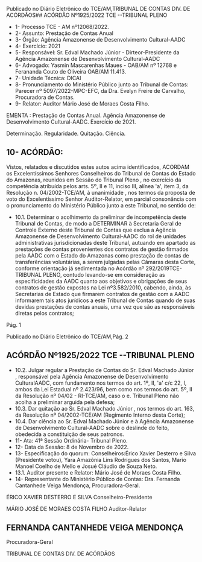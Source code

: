 Publicado  no  Diário  Eletrônico do TCE/AM,TRIBUNAL DE CONTAS DIV. DE ACÓRDÃOS## ACÓRDÃO Nº1925/2022  TCE --TRIBUNAL PLENO

- 1- Processo TCE - AM nº12068/2022.
- 2- Assunto: Prestação de Contas Anual
- 3- Órgão: Agência Amazonense de Desenvolvimento Cultural-AADC
- 4- Exercício: 2021
- 5- Responsável: Sr. Edval Machado Júnior - Dirteor-Presidente da Agência Amazonense de Desenvolvimento Cultural-AADC
- 6- Advogado: Yasmin Mascarenhas Maues - OAB/AM nº 12768  e Ferananda Couto de Oliveira OAB/AM 11.413.
- 7- Unidade Técnica: DICAI
- 8- Pronunciamento  do  Ministério  Público  junto  ao  Tribunal  de  Contas: Parecer  nº 5097/2022-MPC-EFC, da Dra. Evelyn Freire de Carvalho, Procuradora de Contas.
- 9- Relator: Auditor Mário José de Moraes Costa Filho.

EMENTA : Prestação  de  Contas  Anual.  Agência Amazonense  de  Desenvolvimento  Cultural-AADC. Exercício de 2021.

Determinação. Regularidade. Quitação. Ciência.

## 10-  ACÓRDÃO:

Vistos, relatados e discutidos estes autos acima identificados, ACORDAM os Excelentíssimos Senhores Conselheiros do Tribunal de Contas do Estado do Amazonas, reunidos em Sessão do Tribunal Pleno , no exercício da competência atribuída pelos arts. 5º, II e 11, inciso III, alínea 'a', item 3, da Resolução n. 04/2002-TCE/AM, à unanimidade , nos  termos  da  proposta  de  voto  do  Excelentíssimo  Senhor  Auditor-Relator, em parcial consonância com  o  pronunciamento  do  Ministério  Público  junto  a  este  Tribunal,  no sentido de:

- 10.1. Determinar o  acolhimento  da  preliminar  de  incompetência  deste Tribunal de Contas, de modo a DETERMINAR à Secretaria Geral de Controle Externo deste Tribunal de Contas que  exclua  a Agência Amazonense  de  Desenvolvimento  Cultural-AADC  do rol de  unidades administrativas  jurisdicionadas  deste  Tribunal,  autuando  em  apartado as prestações de contas provenientes dos contratos de gestão firmados pela AADC com o Estado do Amazonas como prestação de contas de transferências  voluntárias,  a  serem  julgadas  pelas  Câmaras  desta Corte,  conforme  orientação  já  sedimentada  no  Acórdão  nº  292/2019TCE-TRIBUNAL  PLENO,  contudo levando-se  em  consideração  as especificidades  da  AADC  quanto  aos  objetivos  e  obrigações  de  seus contratos de gestão expostos na Lei nº3.582/2010, cabendo, ainda, às Secretarias de Estado que firmarem contratos de gestão com a AADC informarem  tais  atos  jurídicos  a  este  Tribunal  de  Contas  quando  de suas  devidas  prestações  de  contas  anuais,  uma  vez  que  são  as responsáveis diretas pelos contratos;

Pág. 1

Publicado  no  Diário  Eletrônico do TCE/AM,Pág. 2

## ACÓRDÃO Nº1925/2022  TCE --TRIBUNAL PLENO

- 10.2. Julgar regular a Prestação de Contas do Sr. Edval Machado Júnior , responsável  pela Agência  Amazonense  de  Desenvolvimento  CulturalAADC, com fundamento nos termos do art. 1º, II, 'a' c/c 22, I, ambos da Lei  Estadual  nº  2.423/96,  bem  como  nos  termos  do  art.  5º,  II  da Resolução  nº  04/02  -  RI-TCE/AM, caso  o  e.  Tribunal  Pleno  não acolha a preliminar arguida pela defesa;
- 10.3. Dar quitação ao Sr. Edval Machado Júnior , nos termos do art. 163, da Resolução nº 04/2002-TCE/AM (Regimento Interno desta Corte);
- 10.4. Dar ciência ao Sr. Edval Machado Júnior e  à  Agência Amazonense de Desenvolvimento Cultural-AADC sobre o deslinde do feito, obedecida a constituição de seus patronos.
- 11-  Ata: 41ª Sessão Ordinária- Tribunal Pleno.
- 12-  Data da Sessão: 8 de Novembro de 2022.
- 13-  Especificação do quorum: Conselheiros:Érico Xavier Desterro e Silva (Presidente votou), Yara Amazônia Lins Rodrigues dos Santos, Mario Manoel Coelho de Mello e Josué Cláudio de Souza Neto.
- 13.1. Auditor presente e Relator: Mário José de Moraes Costa Filho.
- 14-  Representante do Ministério Público de Contas: Dra. Fernanda Cantanhede Veiga Mendonça, Procuradora-Geral.

ÉRICO XAVIER DESTERRO E SILVA Conselheiro-Presidente

MÁRIO JOSÉ DE MORAES COSTA FILHO Auditor-Relator

## FERNANDA CANTANHEDE VEIGA MENDONÇA

Procuradora-Geral

TRIBUNAL DE CONTAS DIV. DE ACÓRDÃOS
